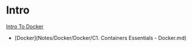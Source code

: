 # Intro
[Intro To Docker]()

  - [Docker](Notes/Docker/Docker/C1. Containers Essentials - Docker.md)
 

